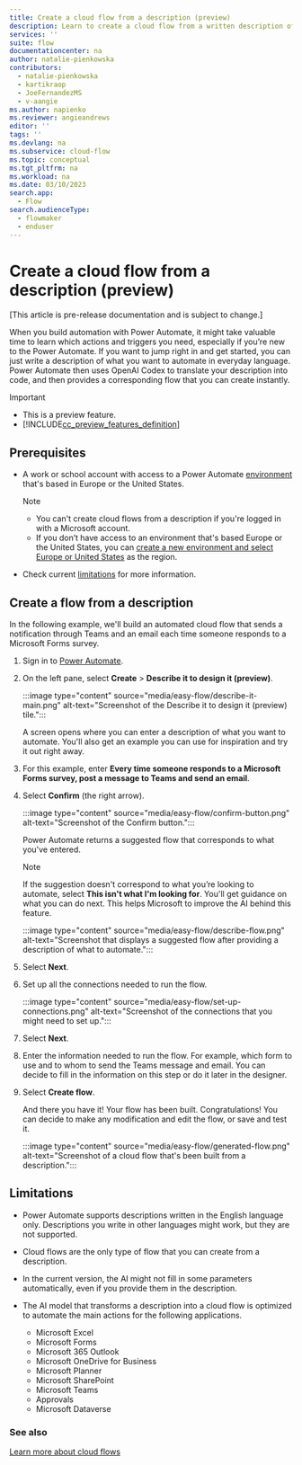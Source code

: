 ```yaml
---
title: Create a cloud flow from a description (preview)
description: Learn to create a cloud flow from a written description of the scenario.
services: ''
suite: flow
documentationcenter: na
author: natalie-pienkowska
contributors:
  - natalie-pienkowska
  - kartikraop
  - JoeFernandezMS
  - v-aangie
ms.author: napienko
ms.reviewer: angieandrews
editor: ''
tags: ''
ms.devlang: na
ms.subservice: cloud-flow
ms.topic: conceptual
ms.tgt_pltfrm: na
ms.workload: na
ms.date: 03/10/2023
search.app: 
  - Flow
search.audienceType: 
  - flowmaker
  - enduser
---
```


# Create a cloud flow from a description (preview)

[This article is pre-release documentation and is subject to change.]

When you build automation with Power Automate, it might take valuable time to learn which actions and triggers you need, especially if you’re new to the Power Automate. If you want to jump right in and get started, you can just write a description of what you want to automate in everyday language. Power Automate then uses OpenAI Codex to translate your description into code, and then provides a corresponding flow that you can create instantly.

> [!IMPORTANT]
>
> - This is a preview feature.
> - [!INCLUDE[cc_preview_features_definition](includes/cc-preview-features-definition.md)]

## Prerequisites

- A work or school account with access to a Power Automate [environment](/power-platform/admin/create-environment#create-an-environment-in-the-power-platform-admin-center) that's based in Europe or the United States.
  
  >[!NOTE]
  >- You can't create cloud flows from a description if you're logged in with a Microsoft account.
  >- If you don’t have access to an environment that's based Europe or the United States, you can [create a new environment and select Europe or United States](/power-platform/admin/create-environment#create-an-environment-in-the-power-platform-admin-center) as the region.

- Check current [limitations](#limitations) for more information.

## Create a flow from a description

In the following example, we'll build an automated cloud flow that sends a notification through Teams and an email each time someone responds to a Microsoft Forms survey.

1. Sign in to [Power Automate](https://make.powerautomate.com).

1. On the left pane, select **Create** > **Describe it to design it (preview)**.

    :::image type="content" source="media/easy-flow/describe-it-main.png" alt-text="Screenshot of the Describe it to design it (preview) tile.":::

   A screen opens where you can enter a description of what you want to automate. You'll also get an example you can use for inspiration and try it out right away.

1. For this example, enter **Every time someone responds to a Microsoft Forms survey, post a message to Teams and send an email**.

1. Select **Confirm** (the right arrow).

    :::image type="content" source="media/easy-flow/confirm-button.png" alt-text="Screenshot of the Confirm button.":::

    Power Automate returns a suggested flow that corresponds to what you've entered.

    >[!NOTE]
    >
    >If the suggestion doesn't correspond to what you’re looking to automate, select **This isn't what I'm looking for**. You'll get guidance on what you can do next. This helps Microsoft to improve the AI behind this feature.

      :::image type="content" source="media/easy-flow/describe-flow.png" alt-text="Screenshot that displays a suggested flow after providing a description of what to automate.":::

1. Select **Next**.

1. Set up all the connections needed to run the flow.

    :::image type="content" source="media/easy-flow/set-up-connections.png" alt-text="Screenshot of the connections that you might need to set up.":::

1. Select **Next**.

1. Enter the information needed to run the flow. For example, which form to use and to whom to send the Teams message and email. You can decide to fill in the information on this step or do it later in the designer.

1. Select **Create flow**.

   And there you have it! Your flow has been built. Congratulations! You can decide to make any modification and edit the flow, or save and test it.

    :::image type="content" source="media/easy-flow/generated-flow.png" alt-text="Screenshot of a cloud flow that's been built from a description.":::

## Limitations

- Power Automate supports descriptions written in the English language only. Descriptions you write in other languages might work, but they are not supported.

- Cloud flows are the only type of flow that you can create from a description.

- In the current version, the AI might not fill in some parameters automatically, even if you provide them in the description.

- The AI model that transforms a description into a cloud flow is optimized to automate the main actions for the following applications.

  - Microsoft Excel
  - Microsoft Forms
  - Microsoft 365 Outlook
  - Microsoft OneDrive for Business
  - Microsoft Planner
  - Microsoft SharePoint
  - Microsoft Teams
  - Approvals
  - Microsoft Dataverse
  
### See also

[Learn more about cloud flows](./overview-cloud.md)  
